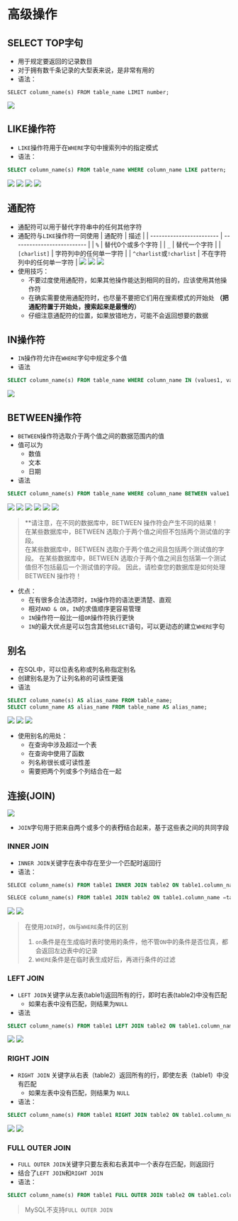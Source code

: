 # 高级操作
## SELECT TOP字句
- 用于规定要返回的记录数目
- 对于拥有数千条记录的大型表来说，是非常有用的
- 语法：
```mysql
SELECT column_name(s) FROM table_name LIMIT number;
```
![](https://raw.githubusercontent.com/alwaysmissin/picgo/main/20221002110120.png)
## LIKE操作符
- `LIKE`操作符用于在`WHERE`字句中搜索列中的指定模式
- 语法：
```sql
SELECT column_name(s) FROM table_name WHERE column_name LIKE pattern;
```
![](https://raw.githubusercontent.com/alwaysmissin/picgo/main/20221002110317.png)
![](https://raw.githubusercontent.com/alwaysmissin/picgo/main/20221002110325.png)
![](https://raw.githubusercontent.com/alwaysmissin/picgo/main/20221002110333.png)
![](https://raw.githubusercontent.com/alwaysmissin/picgo/main/20221002110341.png)
## 通配符
- 通配符可以用于替代字符串中的任何其他字符
- 通配符与`LIKE`操作符一同使用
| 通配符                   | 描述                       |
| ------------------------ | -------------------------- |
| `%`                      | 替代0个或多个字符          |
| `_`                      | 替代一个字符               |
| `[charlist]`             | 字符列中的任何单一字符     |
| `^charlist`或`!charlist` | 不在字符列中的任何单一字符 |
![](https://raw.githubusercontent.com/alwaysmissin/picgo/main/20221002110341.png)
![](https://raw.githubusercontent.com/alwaysmissin/picgo/main/20221002110709.png)
![](https://raw.githubusercontent.com/alwaysmissin/picgo/main/20221002110730.png)
- 使用技巧：
	- 不要过度使用通配符，如果其他操作能达到相同的目的，应该使用其他操作符
	- 在确实需要使用通配符时，也尽量不要把它们用在搜索模式的开始处 **（把通配符置于开始处，搜索起来是最慢的）**
	- 仔细注意通配符的位置，如果放错地方，可能不会返回想要的数据
## IN操作符
- `IN`操作符允许在`WHERE`字句中规定多个值
- 语法
```sql
SELECT column_name(s) FROM table_name WHERE column_name IN (values1, values2, ...);
```
![](https://raw.githubusercontent.com/alwaysmissin/picgo/main/20221002110918.png)
## BETWEEN操作符
- `BETWEEN`操作符选取介于两个值之间的数据范围内的值
- 值可以为
	- 数值
	- 文本
	- 日期
- 语法
```sql
SELECT column_name(s) FROM table_name WHERE column_name BETWEEN value1 AND value2;
```
![](https://raw.githubusercontent.com/alwaysmissin/picgo/main/20221002111121.png)
![](https://raw.githubusercontent.com/alwaysmissin/picgo/main/20221002111133.png)
![](https://raw.githubusercontent.com/alwaysmissin/picgo/main/20221002111142.png)
![](https://raw.githubusercontent.com/alwaysmissin/picgo/main/20221002111151.png)
![](https://raw.githubusercontent.com/alwaysmissin/picgo/main/20221002111211.png)
![](https://raw.githubusercontent.com/alwaysmissin/picgo/main/20221002111222.png)
> **请注意，在不同的数据库中，BETWEEN 操作符会产生不同的结果！  
> 在某些数据库中，BETWEEN 选取介于两个值之间但不包括两个测试值的字段。  
> 在某些数据库中，BETWEEN 选取介于两个值之间且包括两个测试值的字段。 
> 在某些数据库中，BETWEEN 选取介于两个值之间且包括第一个测试值但不包括最后一个测试值的字段。
> 因此，请检查您的数据库是如何处理 BETWEEN 操作符！
- 优点：
	- 在有很多合法选项时，`IN`操作符的语法更清楚、直观
	- 相对`AND & OR`，`IN`的求值顺序更容易管理
	- `IN`操作符一般比一组`OR`操作符执行更快
	- `IN`的最大优点是可以包含其他`SELECT`语句，可以更动态的建立`WHERE`字句
## 别名
- 在SQL中，可以位表名称或列名称指定别名
- 创建别名是为了让列名称的可读性更强
- 语法
```sql
SELECT column_name(s) AS alias_name FROM table_name;
SELECT column_name AS alias_name FROM table_name AS alias_name;
```
![](https://raw.githubusercontent.com/alwaysmissin/picgo/main/20221002111548.png)
![](https://raw.githubusercontent.com/alwaysmissin/picgo/main/20221002111558.png)
![](https://raw.githubusercontent.com/alwaysmissin/picgo/main/20221002111608.png)
- 使用别名的用处：
	- 在查询中涉及超过一个表
	- 在查询中使用了函数
	- 列名称很长或可读性差
	- 需要把两个列或多个列结合在一起

## 连接(JOIN)
![](https://raw.githubusercontent.com/alwaysmissin/picgo/main/20221002111718.png)
- `JOIN`字句用于把来自两个或多个的表**行**结合起来，基于这些表之间的共同字段
### INNER JOIN
- `INNER JOIN`关键字在表中存在至少一个匹配时返回行
- 语法：
```sql
SELECE column_name(s) FROM table1 INNER JOIN table2 ON table1.column_name =table2.column_name;

SELECE column_name(s) FROM table1 JOIN table2 ON table1.column_name =table2.column_name;
```
![](https://raw.githubusercontent.com/alwaysmissin/picgo/main/20221002111959.png)
![](https://raw.githubusercontent.com/alwaysmissin/picgo/main/20221002112015.png)
> 在使用`JOIN`时，`ON`与`WHERE`条件的区别
> 1. `on`条件是在生成临时表时使用的条件，他不管`ON`中的条件是否位真，都会返回左边表中的记录
> 2. `WHERE`条件是在临时表生成好后，再进行条件的过滤

### LEFT JOIN
- `LEFT JOIN`关键字从左表(table1)返回所有的行，即时右表(table2)中没有匹配
	- 如果右表中没有匹配，则结果为`NULL`
- 语法
```sql
SELECT column_name(s) FROM table1 LEFT JOIN table2 ON table1.column_name = table2.column_name;
```
![](https://raw.githubusercontent.com/alwaysmissin/picgo/main/20221002112825.png)
![](https://raw.githubusercontent.com/alwaysmissin/picgo/main/20221002112842.png)
### RIGHT JOIN
- `RIGHT JOIN` 关键字从右表（table2）返回所有的行，即使左表（table1）中没有匹配
	- 如果左表中没有匹配，则结果为 `NULL`
- 语法：
```sql
SELECT column_name(s) FROM table1 RIGHT JOIN table2 ON table1.column_name = table2.column_name;
```
![](https://raw.githubusercontent.com/alwaysmissin/picgo/main/20221002113011.png)
![](https://raw.githubusercontent.com/alwaysmissin/picgo/main/20221002113022.png)
### FULL OUTER JOIN
- `FULL OUTER JOIN`关键字只要左表和右表其中一个表存在匹配，则返回行
- 结合了`LEFT JOIN`和`RIGHT JOIN`
- 语法：
```sql
SELECT column_name(s) FROM table1 FULL OUTER JOIN table2 ON table1.column_name = table2.column_name;
```
> MySQL不支持`FULL OUTER JOIN`